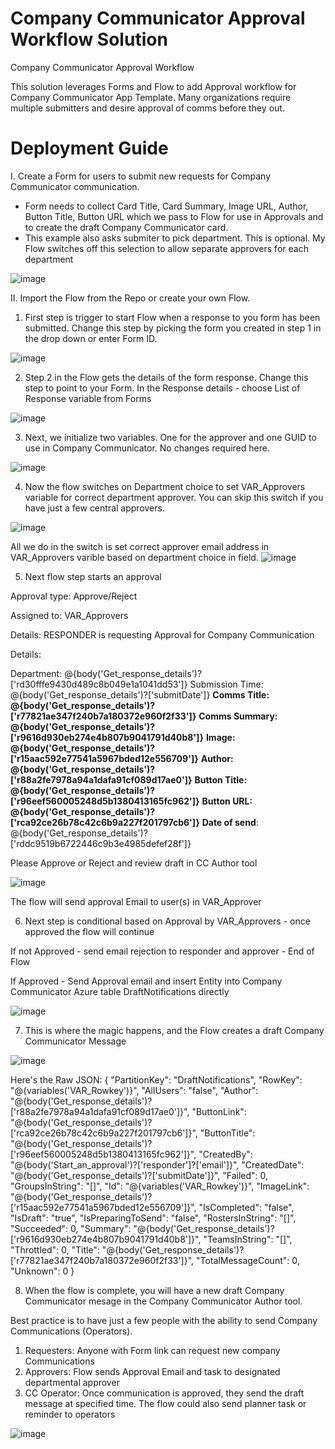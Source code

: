 # Company Communicator Approval Workflow Solution
Company Communicator Approval Workflow

This solution leverages Forms and Flow to add Approval workflow for Company Communicator App Template.  Many organizations require multiple submitters and desire approval of comms before they out.

# Deployment Guide
I. Create a Form for users to submit new requests for Company Communicator communication.
  - Form needs to collect Card Title, Card Summary, Image URL, Author, Button Title, Button URL which we pass to Flow for use in Approvals and to create the draft Company Communicator card.
  - This example also asks submiter to pick department.  This is optional.  My Flow switches off this selection to allow separate approvers for each department
  
  ![image](https://user-images.githubusercontent.com/54556057/112554428-ac4bde80-8d9c-11eb-844f-31cf39edcd63.png)
  
II. Import the Flow from the Repo or create your own Flow.

1. First step is trigger to start Flow when a response to you form has been submitted.  Change this step by picking the form you created in step 1 in the drop down or enter Form ID.

![image](https://user-images.githubusercontent.com/54556057/112661594-157b3280-8e2d-11eb-929b-de1bff00f720.png)

2. Step 2 in the Flow gets the details of the form response.  Change this step to point to your Form.  In the Response details - choose List of Response variable from Forms

![image](https://user-images.githubusercontent.com/54556057/112661975-84f12200-8e2d-11eb-9e40-b73ebe96edc7.png)

3. Next, we initialize two variables.  One for the approver and one GUID to use in Company Communicator.  No changes required here.

![image](https://user-images.githubusercontent.com/54556057/112662426-0ea0ef80-8e2e-11eb-9d3c-8bf9c83c7f99.png)

4. Now the flow switches on Department choice to set VAR_Approvers variable for correct department approver.  You can skip this switch if you have just a few central approvers.

![image](https://user-images.githubusercontent.com/54556057/112662511-27a9a080-8e2e-11eb-98ca-f035d050ed2f.png)

All we do in the switch is set correct approver email address in VAR_Approvers varible based on department choice in field.
![image](https://user-images.githubusercontent.com/54556057/112662739-6b9ca580-8e2e-11eb-825c-d2246daf1d94.png)

5. Next flow step starts an approval

Approval type:  Approve/Reject

Assigned to:  VAR_Approvers

Details:  RESPONDER is requesting Approval for Company Communication

Details:

Department: @{body('Get_response_details')?['rd30fffe9430d489c8b049e1a1041dd53']}
Submission Time: @{body('Get_response_details')?['submitDate']}
**Comms Title: @{body('Get_response_details')?['r77821ae347f240b7a180372e960f2f33']}**
**Comms Summary: @{body('Get_response_details')?['r9616d930eb274e4b807b9041791d40b8']}**
**Image: @{body('Get_response_details')?['r15aac592e77541a5967bded12e556709']}**
**Author: @{body('Get_response_details')?['r88a2fe7978a94a1dafa91cf089d17ae0']}**
**Button Title: @{body('Get_response_details')?['r96eef560005248d5b1380413165fc962']}**
**Button URL: @{body('Get_response_details')?['rca92ce26b78c42c6b9a227f201797cb6']}**
**Date of send**:  @{body('Get_response_details')?['rddc9519b6722446c9b3e4985defef28f']}

Please Approve or Reject and review draft in CC Author tool

![image](https://user-images.githubusercontent.com/54556057/112662946-a56dac00-8e2e-11eb-9020-4cacf806224b.png)

The flow will send approval Email to user(s) in VAR_Approver

6. Next step is conditional based on Approval by VAR_Approvers - once approved the flow will continue

If not Approved - send email rejection to responder and approver - End of Flow

If Approved - Send Approval email and insert Entity into Company Communicator Azure table DraftNotifications directly

![image](https://user-images.githubusercontent.com/54556057/112665506-845a8a80-8e31-11eb-8d3d-ea5b79167ed6.png)

7. This is where the magic happens, and the Flow creates a draft Company Communicator Message

![image](https://user-images.githubusercontent.com/54556057/112664223-1cf00b00-8e30-11eb-970a-76dc3442eb4d.png)

Here's the Raw JSON:
{
  "PartitionKey": "DraftNotifications",
  "RowKey": "@{variables('VAR_Rowkey')}",
  "AllUsers": "false",
  "Author": "@{body('Get_response_details')?['r88a2fe7978a94a1dafa91cf089d17ae0']}",
  "ButtonLink": "@{body('Get_response_details')?['rca92ce26b78c42c6b9a227f201797cb6']}",
  "ButtonTitle": "@{body('Get_response_details')?['r96eef560005248d5b1380413165fc962']}",
  "CreatedBy": "@{body('Start_an_approval')?['responder']?['email']}",
  "CreatedDate": "@{body('Get_response_details')?['submitDate']}",
  "Failed": 0,
  "GroupsInString": "[]",
  "Id": "@{variables('VAR_Rowkey')}",
  "ImageLink": "@{body('Get_response_details')?['r15aac592e77541a5967bded12e556709']}",
  "IsCompleted": "false",
  "IsDraft": "true",
  "IsPreparingToSend": "false",
  "RostersInString": "[]",
  "Succeeded": 0,
  "Summary": "@{body('Get_response_details')?['r9616d930eb274e4b807b9041791d40b8']}",
  "TeamsInString": "[]",
  "Throttled": 0,
  "Title": "@{body('Get_response_details')?['r77821ae347f240b7a180372e960f2f33']}",
  "TotalMessageCount": 0,
  "Unknown": 0
}

8. When the flow is complete, you will have a new draft Company Communicator mesage in the Company Communicator Author tool.  

Best practice is to have just a few people with the ability to send Company Communications (Operators).
1. Requesters:  Anyone with Form link can request new company Communications
2. Approvers:  Flow sends Approval Email and task to designated departmental approver
3. CC Operator:  Once communication is approved, they send the draft message at specified time.  The flow could also send planner task or reminder to operators

![image](https://user-images.githubusercontent.com/54556057/112666014-12cf0c00-8e32-11eb-914d-ede0dcf5f52e.png)
